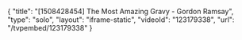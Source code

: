 {
    "title": "[1508428454] The Most Amazing Gravy - Gordon Ramsay",
    "type": "solo",
    "layout": "iframe-static",
    "videoId": "123179338",
    "url": "\/tvpembed\/123179338"
}